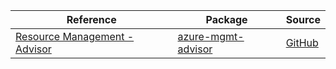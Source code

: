 | Reference | Package | Source |
|---|---|---|
|[Resource Management - Advisor](mgmt-advisor-readme.md)|[azure-mgmt-advisor](https://pypi.org/project/azure-mgmt-advisor)|[GitHub](https://github.com/Azure/azure-sdk-for-python)|
